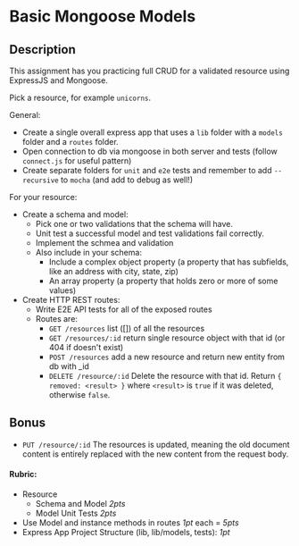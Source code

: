 Basic Mongoose Models
===

## Description

This assignment has you practicing full CRUD for a validated resource using ExpressJS and Mongoose.

Pick a resource, for example `unicorns`.

General:
* Create a single overall express app that uses a `lib` folder with a `models` folder and a `routes` folder.
* Open connection to db via mongoose in both server and tests (follow `connect.js` for useful pattern)
* Create separate folders for `unit` and `e2e` tests and remember to add `--recursive` to `mocha` (and add to
debug as well!)

For your resource:

* Create a schema and model: 
    * Pick one or two validations that the schema will have. 
    * Unit test a successful model and test validations fail correctly.
    * Implement the schmea and validation
    * Also include in your schema:
        * Include a complex object property (a property that has subfields, like an address with city, state, zip)
        * An array property (a property that holds zero or more of some values)
* Create HTTP REST routes:
    * Write E2E API tests for all of the exposed routes
    * Routes are:
        * `GET /resources` list ([]) of all the resources
        * `GET /resources/:id` return single resource object with that id (or 404 if doesn't exist)
        * `POST /resources` add a new resource and return new entity from db with _id
        * `DELETE /resource/:id` Delete the resource with that id. Return `{ removed: <result> }` where `<result>`
        is `true` if it was deleted, otherwise `false`.
        
## Bonus

* `PUT /resource/:id` The resources is updated, meaning the old document content is entirely replaced with the new
content from the request body. 
        
#### Rubric:

* Resource
    * Schema and Model *2pts*
    * Model Unit Tests *2pts*
* Use Model and instance methods in routes *1pt* each = *5pts*
* Express App Project Structure (lib, lib/models, tests): *1pt*
